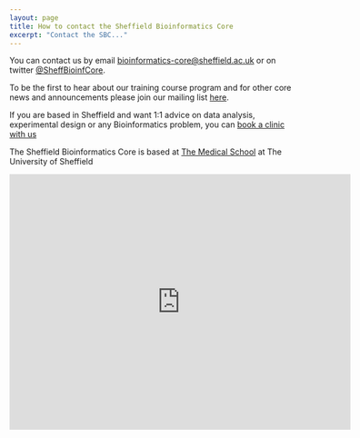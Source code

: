```yaml
---
layout: page
title: How to contact the Sheffield Bioinformatics Core
excerpt: "Contact the SBC..."
---
```


You can contact us by email [bioinformatics-core@sheffield.ac.uk](mailto:bioinformatics-core@sheffield.ac.uk) or on twitter [@SheffBioinfCore](https://twitter.com/SheffBioinfCore).

To be the first to hear about our training course program and for other core news and announcements please join our mailing list [here](https://groups.google.com/a/sheffield.ac.uk/forum/#!forum/bioinformatics-core-news/join). 

If you are based in Sheffield and want 1:1 advice on data analysis, experimental design or any Bioinformatics problem, you can [book a clinic with us](https://sbc.shef.ac.uk/blog/clinics/)

The Sheffield Bioinformatics Core is based at [The Medical School](https://www.sheffield.ac.uk/medicine) at The University of Sheffield

<iframe src="https://www.google.com/maps/embed?pb=!1m18!1m12!1m3!1d1228923.079941016!2d-2.7894390370181705!3d53.0160414743062!2m3!1f0!2f0!3f0!3m2!1i1024!2i768!4f13.1!3m3!1m2!1s0x4879827871f2884f%3A0x4026d33a8623c03c!2sUniversity%20of%20Sheffield%20Medical%20School!5e0!3m2!1sen!2suk!4v1651222635763!5m2!1sen!2suk" width="600" height="450" style="border:0;" allowfullscreen="" loading="lazy" referrerpolicy="no-referrer-when-downgrade"></iframe>



